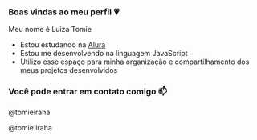 ### Boas vindas ao meu perfil 💗

Meu nome é Luiza Tomie

- Estou estudando na [Alura](https://www.alura.com.br)
- Estou me desenvolvendo na linguagem JavaScript
- Utilizo esse espaço para minha organização e compartilhamento dos meus projetos desenvolvidos

### Você pode entrar em contato comigo 📫

@tomieiraha

@tomie.iraha

